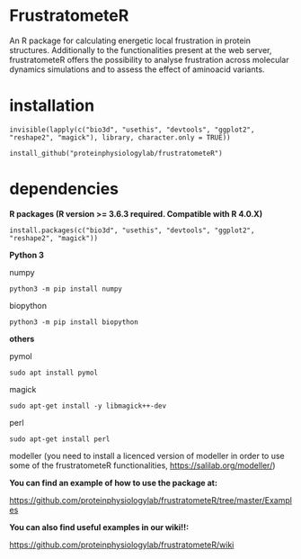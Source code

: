 # FrustratometeR
An R package for calculating energetic local frustration in protein structures. Additionally to the functionalities present at the web server, frustratometeR offers the possibility to analyse frustration across molecular dynamics simulations and to assess the effect of aminoacid variants.

# installation 

`invisible(lapply(c("bio3d", "usethis", "devtools", "ggplot2", "reshape2", "magick"), library, character.only = TRUE))`

`install_github("proteinphysiologylab/frustratometeR")`

# dependencies

**R packages (R version >= 3.6.3 required. Compatible with R 4.0.X)**

`install.packages(c("bio3d", "usethis", "devtools", "ggplot2", "reshape2", "magick"))`

**Python 3**

numpy 

`python3 -m pip install numpy`

biopython

`python3 -m pip install biopython`


**others**

pymol

`sudo apt install pymol`

magick

`sudo apt-get install -y libmagick++-dev`

perl

`sudo apt-get install perl`

modeller (you need to install a licenced version of modeller in order to use some of the frustratometeR functionalities, https://salilab.org/modeller/)

**You can find an example of how to use the package at:**

https://github.com/proteinphysiologylab/frustratometeR/tree/master/Examples

**You can also find useful examples in our wiki!!:**

https://github.com/proteinphysiologylab/frustratometeR/wiki

